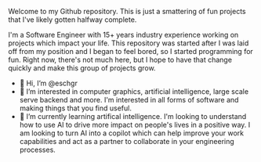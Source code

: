 Welcome to my Github repository. This is just a smattering of fun projects that I've likely gotten halfway complete.

I'm a Software Engineer with 15+ years industry experience working on projects which impact your life. This repository was started after I was laid off from my position and I began to feel bored, so I started programming for fun. Right now, there's not much here, but I hope to have that change quickly and make this group of projects grow.

- 👋 Hi, I’m @eschgr
- 👀 I’m interested in computer graphics, artificial intelligence, large scale serve backend and more. I'm interested in all forms of software and making things that you find useful.
- 🌱 I’m currently learning artifical intelligence. I'm looking to understand how to use AI to drive more impact on people's lives in a positive way. I am looking to turn AI into a copilot which can help improve your work capabilities and act as a partner to collaborate in your engineering processes.
